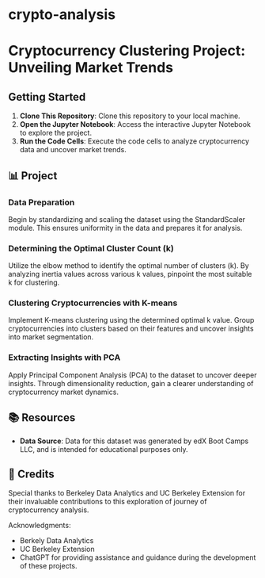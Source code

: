 # crypto-analysis
# Cryptocurrency Clustering Project: Unveiling Market Trends


## Getting Started

1. **Clone This Repository**: Clone this repository to your local machine.
2. **Open the Jupyter Notebook**: Access the interactive Jupyter Notebook to explore the project.
3. **Run the Code Cells**: Execute the code cells to analyze cryptocurrency data and uncover market trends.

## 📊 Project
### Data Preparation

Begin by standardizing and scaling the dataset using the StandardScaler module. This ensures uniformity in the data and prepares it for analysis.

### Determining the Optimal Cluster Count (k)

Utilize the elbow method to identify the optimal number of clusters (k). By analyzing inertia values across various k values, pinpoint the most suitable k for clustering.

### Clustering Cryptocurrencies with K-means

Implement K-means clustering using the determined optimal k value. Group cryptocurrencies into clusters based on their features and uncover insights into market segmentation.

### Extracting Insights with PCA

Apply Principal Component Analysis (PCA) to the dataset to uncover deeper insights. Through dimensionality reduction, gain a clearer understanding of cryptocurrency market dynamics.

## 📚 Resources

- **Data Source**: Data for this dataset was generated by edX Boot Camps LLC, and is intended for educational purposes only.

## 🎉 Credits

Special thanks to Berkeley Data Analytics and UC Berkeley Extension for their invaluable contributions to this exploration of journey of cryptocurrency analysis.

Acknowledgments:
- Berkely Data Analytics
- UC Berkeley Extension
- ChatGPT for providing assistance and guidance during the development of these projects.































